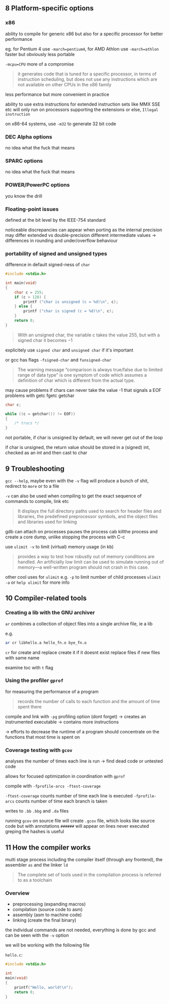 ## 8 Platform-specific options

### x86

ability to compile for generic x86 but also for a specific processor for better performance

eg. for Pentium 4 use `-march=pentium4`, for AMD Athlon use `-march=athlon`
faster but obviously less portable

`-mcpu=CPU` more of a compromise
> it generates code that is tuned for a specific processor, in terms of
> instruction scheduling, but does not use any instructions which are not
> available on other CPUs in the x86 family 

less performance but more convenient in practice

ability to use extra instructions for extended instruction sets like MMX SSE etc
will only run on processors supporting the extensions
or else, `Illegal instruction`

on x86-64 systems, use `-m32` to generate 32 bit code

### DEC Alpha options

no idea what the fuck that means

### SPARC options 

no idea what the fuck that means

### POWER/PowerPC options

you know the drill

### Floating-point issues

defined at the bit level by the IEEE-754 standard

noticeable discrepancies can appear when porting as the internal precision may differ
extended vs double-precision
different intermediate values -> differences in rounding and under/overflow behaviour

### portability of signed and unsigned types

difference in default signed-ness of `char`

```c
#include <stdio.h>

int main(void)
{
    char c = 255;
    if (c > 128) {
        printf ("char is unsigned (c = %d)\n", c);
    } else {
        printf ("char is signed (c = %d)\n", c);
    }
    return 0;
}
```

> With an unsigned char, the variable c takes the value 255, but with a signed
> char it becomes −1

explicitely use `signed char` and `unsigned char` if it's important

or gcc has flags `-fsigned-char` and `funsigned-char`

> The warning message “comparison is always true/false due to limited range of
> data type” is one symptom of code which assumes a definition of char which is
> different from the actual type.

may cause problems if chars can never take the value -1 that signals a EOF
problems with getc fgetc getchar

```c
char c;

while ((c = getchar()) != EOF))
{
    /* trucs */
}
```

not portable, if char is unsigned by default, we will never get out of the loop

if char is unsigned, the return value should be stored in a (signed) int, checked as an int and then cast to char

## 9 Troubleshooting

`gcc --help`, maybe even with the `-v` flag
will produce a bunch of shit, redirect to `more` or to a file

`-v` can also be used when compiling to get the exact sequence of commands to compile, link etc
>  It displays the full directory paths used to search for header files and
>  libraries, the predefined preprocessor symbols, and the object files and
>  libraries used for linking

gdb can attach on processes
pauses the process
cab killthe process and create a core dump, unlike stopping the process with C-c

use `ulimit -v` to limit (virtual) memory usage (in kb)
> provides a way to test how robustly out of memory conditions are handled. An
> artificially low limit can be used to simulate running out of memory—a
> well-written program should not crash in this case.

other cool uses for `ulimit`
e.g. `-p` to limit number of child processes
`ulimit -a` or `help ulimit` for more info


## 10 Compiler-related tools

### Creating a lib with the GNU archiver

`ar` combines a collection of object files into a single archive file, ie a lib

e.g.

```sh
ar cr libhello.a hello_fn.o bye_fn.o
```

`cr` for create and replace
create it if it doesnt exist
replace files if new files with same name

examine toc with `t` flag

### Using the profiler `gprof`

for measuring the performance of a program
> records the number of calls to each function and the amount of time spent there

compile and link with `-pg` profiling option (dont forget)
-> creates an instrumented executable
-> contains more instructions

-> efforts to decrease the runtime of a program should concentrate on the
    functions that most time is spent on

### Coverage testing with `gcov`

analyses the number of times each line is run
-> find dead code or untested code

allows for focused optimization in coordination with `gprof`

compile with `-fprofile-arcs -ftest-coverage`

`-ftest-coverage` counts number of time each line is executed
`-fprofile-arcs` counts number of time each branch is taken

writes to `.bb` `.bbg` and `.da` files

running `gcov` on source file will create `.gcov` file, which looks like source code but with annotations
`######` will appear on lines never executed
greping the hashes is useful

## 11 How the compiler works

multi stage process including the compiler itself (through any frontend), the assembler `as` and the linker `ld`
> The complete set of tools used in the compilation process is referred to as a toolchain


### Overview

- preprocessing (expanding macros)
- compilation (source code to asm)
- assembly (asm to machine code)
- linking (create the final binary)

the individual commands are not needed, everything is done by gcc and can be seen with the `-v` option

we will be working with the following file

`hello.c`:
```c
#include <stdio.h>

int
main(void)
{
    printf("Hello, world!\n");
    return 0;
}
```
